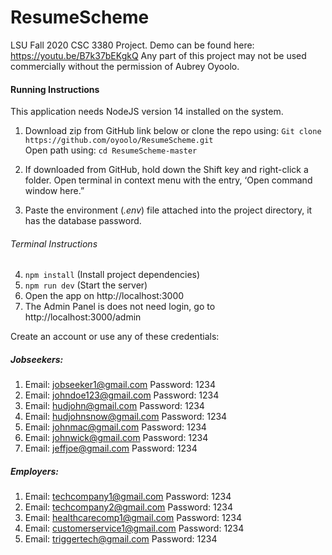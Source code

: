 # ResumeScheme
LSU Fall 2020 CSC 3380 Project.
Demo can be found here: https://youtu.be/B7k37bEKgkQ
Any part of this project may not be used commercially without the permission of Aubrey Oyoolo.

#### Running Instructions
This application needs NodeJS version 14 installed on the system.
1. Download zip from GitHub link below or clone the repo using:
                `Git clone https://github.com/oyoolo/ResumeScheme.git`    
        Open path using:
                `cd ResumeScheme-master`
        
2. If downloaded from GitHub, hold down the Shift key and right-click a folder. Open terminal in context menu with the entry, ‘Open command window here.” 
3. Paste the environment (*.env*) file attached into the project directory, it has the database password.

###### Terminal Instructions
4. `npm install` (Install project dependencies)
5. `npm run dev` (Start the server)
6. Open the app on http://localhost:3000
7. The Admin Panel is does not need login, go to http://localhost:3000/admin

Create an account or use any of these credentials:

##### Jobseekers:
1. Email: jobseeker1@gmail.com Password: 1234
1. Email: johndoe123@gmail.com Password: 1234
1. Email: hudjohn@gmail.com Password: 1234
1. Email: hudjohnsnow@gmail.com Password: 1234
1. Email: johnmac@gmail.com Password: 1234
1. Email: johnwick@gmail.com Password: 1234
1. Email: jeffjoe@gmail.com Password: 1234

##### Employers:
1. Email: techcompany1@gmail.com Password: 1234
1. Email: techcompany2@gmail.com Password: 1234
1. Email:  healthcarecomp1@gmail.com Password: 1234
1. Email:  customerservice1@gmail.com Password: 1234
1. Email:  triggertech@gmail.com Password: 1234
